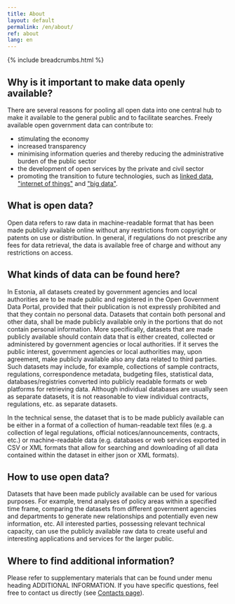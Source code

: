 ```yaml
---
title: About
layout: default
permalink: /en/about/
ref: about
lang: en
---
```

{% include breadcrumbs.html %}

## Why is it important to make data openly available?
There are several reasons for pooling all open data into one central hub to make it available to the general public and to facilitate searches. Freely available open government data can contribute to:
- stimulating the economy
- increased transparency
- minimising information queries and thereby reducing the administrative burden of the public sector
- the development of open services by the private and civil sector
- promoting the transition to future technologies, such as [linked data](https://en.wikipedia.org/wiki/Linked_data), ["internet of things"](https://en.wikipedia.org/wiki/Internet_of_things) and ["big data"](https://en.wikipedia.org/wiki/Big_data).

## What is open data?
Open data refers to raw data in machine-readable format that has been made publicly available online without any restrictions from copyright or patents on use or distribution. In general, if regulations do not prescribe any fees for data retrieval, the data is available free of charge and without any restrictions on access.

## What kinds of data can be found here?
In Estonia, all datasets created by government agencies and local authorities are to be made public and registered in the Open Government Data Portal, provided that their publication is not expressly prohibited and that they contain no personal data. Datasets that contain both personal and other data, shall be made publicly available only in the portions that do not contain personal information. More specifically, datasets that are made publicly available should contain data that is either created, collected or administered by government agencies or local authorities. If it serves the public interest, government agencies or local authorities may, upon agreement, make publicly available also any data related to third parties. Such datasets may include, for example, collections of sample contracts, regulations, correspondence metadata, budgeting files, statistical data, databases/registries converted into publicly readable formats or web platforms for retrieving data. Although individual databases are usually seen as separate datasets, it is not reasonable to view individual contracts, regulations, etc. as separate datasets.

In the technical sense, the dataset that is to be made publicly available can be either in a format of a collection of human-readable text files (e.g. a collection of legal regulations, official notices/announcements, contracts, etc.) or machine-readable data (e.g. databases or web services exported in CSV or XML formats that allow for searching and downloading of all data contained within the dataset in either json or XML formats).

## How to use open data?
Datasets that have been made publicly available can be used for various purposes. For example, trend analyses of policy areas within a specified time frame, comparing the datasets from different government agencies and departments to generate new relationships and potentially even new information, etc. All interested parties, possessing relevant technical capacity, can use the publicly available raw data to create useful and interesting applications and services for the larger public.

## Where to find additional information?
Please refer to supplementary materials that can be found under menu heading ADDITIONAL INFORMATION. If you have specific questions, feel free to contact us directly (see [Contacts page](/en/contacts)).
